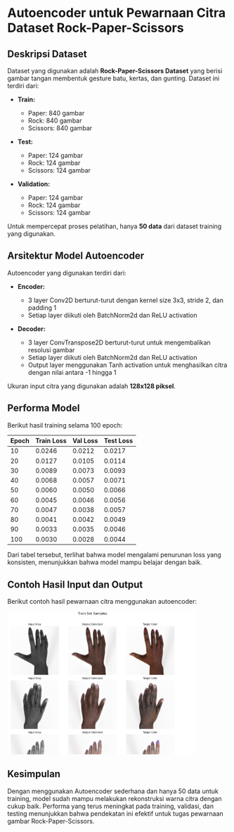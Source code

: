 # Autoencoder untuk Pewarnaan Citra Dataset Rock-Paper-Scissors

## Deskripsi Dataset

Dataset yang digunakan adalah **Rock-Paper-Scissors Dataset** yang berisi gambar tangan membentuk gesture batu, kertas, dan gunting. Dataset ini terdiri dari:

- **Train:**
  - Paper: 840 gambar
  - Rock: 840 gambar
  - Scissors: 840 gambar

- **Test:**
  - Paper: 124 gambar
  - Rock: 124 gambar
  - Scissors: 124 gambar

- **Validation:**
  - Paper: 124 gambar
  - Rock: 124 gambar
  - Scissors: 124 gambar

Untuk mempercepat proses pelatihan, hanya **50 data** dari dataset training yang digunakan.

## Arsitektur Model Autoencoder

Autoencoder yang digunakan terdiri dari:
- **Encoder:**
  - 3 layer Conv2D berturut-turut dengan kernel size 3x3, stride 2, dan padding 1
  - Setiap layer diikuti oleh BatchNorm2d dan ReLU activation

- **Decoder:**
  - 3 layer ConvTranspose2D berturut-turut untuk mengembalikan resolusi gambar
  - Setiap layer diikuti oleh BatchNorm2d dan ReLU activation
  - Output layer menggunakan Tanh activation untuk menghasilkan citra dengan nilai antara -1 hingga 1

Ukuran input citra yang digunakan adalah **128x128 piksel**.

## Performa Model

Berikut hasil training selama 100 epoch:

| Epoch | Train Loss | Val Loss | Test Loss |
|------|------------|----------|-----------|
| 10   | 0.0246     | 0.0212   | 0.0217    |
| 20   | 0.0127     | 0.0105   | 0.0114    |
| 30   | 0.0089     | 0.0073   | 0.0093    |
| 40   | 0.0068     | 0.0057   | 0.0071    |
| 50   | 0.0060     | 0.0050   | 0.0066    |
| 60   | 0.0045     | 0.0046   | 0.0056    |
| 70   | 0.0047     | 0.0038   | 0.0057    |
| 80   | 0.0041     | 0.0042   | 0.0049    |
| 90   | 0.0033     | 0.0035   | 0.0046    |
| 100  | 0.0030     | 0.0028   | 0.0044    |

Dari tabel tersebut, terlihat bahwa model mengalami penurunan loss yang konsisten, menunjukkan bahwa model mampu belajar dengan baik.

## Contoh Hasil Input dan Output

Berikut contoh hasil pewarnaan citra menggunakan autoencoder:


![output](output.png)


## Kesimpulan

Dengan menggunakan Autoencoder sederhana dan hanya 50 data untuk training, model sudah mampu melakukan rekonstruksi warna citra dengan cukup baik. Performa yang terus meningkat pada training, validasi, dan testing menunjukkan bahwa pendekatan ini efektif untuk tugas pewarnaan gambar Rock-Paper-Scissors.

